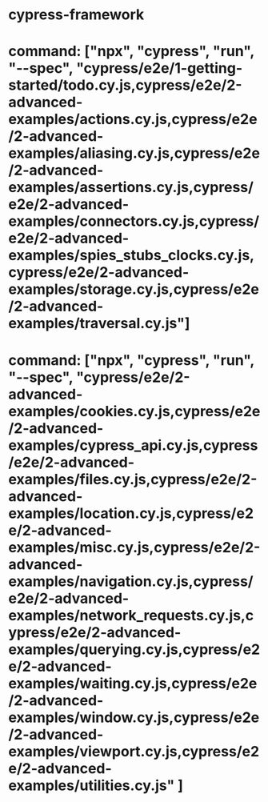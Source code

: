 # cypress-framework

# command: ["npx", "cypress", "run", "--spec", "cypress/e2e/1-getting-started/todo.cy.js,cypress/e2e/2-advanced-examples/actions.cy.js,cypress/e2e/2-advanced-examples/aliasing.cy.js,cypress/e2e/2-advanced-examples/assertions.cy.js,cypress/e2e/2-advanced-examples/connectors.cy.js,cypress/e2e/2-advanced-examples/spies_stubs_clocks.cy.js,cypress/e2e/2-advanced-examples/storage.cy.js,cypress/e2e/2-advanced-examples/traversal.cy.js"]

# command: ["npx", "cypress", "run", "--spec", "cypress/e2e/2-advanced-examples/cookies.cy.js,cypress/e2e/2-advanced-examples/cypress_api.cy.js,cypress/e2e/2-advanced-examples/files.cy.js,cypress/e2e/2-advanced-examples/location.cy.js,cypress/e2e/2-advanced-examples/misc.cy.js,cypress/e2e/2-advanced-examples/navigation.cy.js,cypress/e2e/2-advanced-examples/network_requests.cy.js,cypress/e2e/2-advanced-examples/querying.cy.js,cypress/e2e/2-advanced-examples/waiting.cy.js,cypress/e2e/2-advanced-examples/window.cy.js,cypress/e2e/2-advanced-examples/viewport.cy.js,cypress/e2e/2-advanced-examples/utilities.cy.js" ]